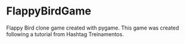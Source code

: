 # FlappyBirdGame
 Flappy Bird clone game created with pygame.
 This game was created following a tutorial from Hashtag Treinamentos.

